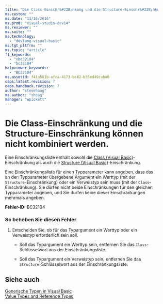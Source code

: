 ```yaml
---
title: "Die Class-Einschr&#228;nkung und die Structure-Einschr&#228;nkung k&#246;nnen nicht kombiniert werden. | Microsoft Docs"
ms.custom: ""
ms.date: "11/16/2016"
ms.prod: "visual-studio-dev14"
ms.reviewer: ""
ms.suite: ""
ms.technology: 
  - "devlang-visual-basic"
ms.tgt_pltfrm: ""
ms.topic: "article"
f1_keywords: 
  - "vbc32104"
  - "bc32104"
helpviewer_keywords: 
  - "BC32104"
ms.assetid: f41a581b-afca-4173-bc82-b35ed49caba0
caps.latest.revision: 7
caps.handback.revision: 7
author: "stevehoag"
ms.author: "shoag"
manager: "wpickett"
---
```

# Die Class-Einschr&#228;nkung und die Structure-Einschr&#228;nkung k&#246;nnen nicht kombiniert werden.
Eine Einschränkungsliste enthält sowohl die [Class \(Visual Basic\)](http://msdn.microsoft.com/de-de/0777c6e6-46bc-451b-ad70-57b49d4ef4f7)\-Einschränkung als auch die [Structure \(Visual Basic\)](http://msdn.microsoft.com/de-de/263ce115-ac36-4c05-8cb7-0e0eead5c6d0)\-Einschränkung.  
  
 Eine Einschränkungsliste für einen Typparameter kann angeben, dass das an den Typparameter übergebene Argument ein Werttyp \(mit der `Structure`\-Einschränkung\) oder ein Verweistyp sein muss \(mit der `Class`\-Einschränkung\). Sie dürfen nicht beide Einschränkungen für den gleichen Typparameter angeben, und Sie dürfen keine dieser Einschränkungen mehrmals angeben.  
  
 **Fehler\-ID:** BC32104  
  
### So beheben Sie diesen Fehler  
  
1.  Entscheiden Sie, ob für das Typargument ein Werttyp oder ein Verweistyp erforderlich sein soll.  
  
    -   Soll das Typargument ein Werttyp sein, entfernen Sie das `Class`\-Schlüsselwort aus der Einschränkungsliste.  
  
    -   Soll das Typargument ein Verweistyp sein, entfernen Sie das `Structure`\-Schlüsselwort aus der Einschränkungsliste.  
  
## Siehe auch  
 [Generische Typen in Visual Basic](/dotnet/visual-basic/programming-guide/language-features/data-types/generic-types)   
 [Value Types and Reference Types](/dotnet/visual-basic/programming-guide/language-features/data-types/value-types-and-reference-types)